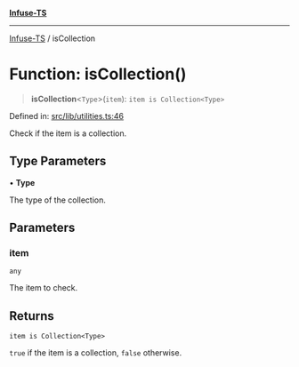 [**Infuse-TS**](../README.md)

***

[Infuse-TS](../README.md) / isCollection

# Function: isCollection()

> **isCollection**\<`Type`\>(`item`): `item is Collection<Type>`

Defined in: [src/lib/utilities.ts:46](https://github.com/D-Kay6/Infuse-TS/blob/10bae258e5f565f29eb517fd3b4bbd7f4f6e62d8/src/lib/utilities.ts#L46)

Check if the item is a collection.

## Type Parameters

• **Type**

The type of the collection.

## Parameters

### item

`any`

The item to check.

## Returns

`item is Collection<Type>`

`true` if the item is a collection, `false` otherwise.
